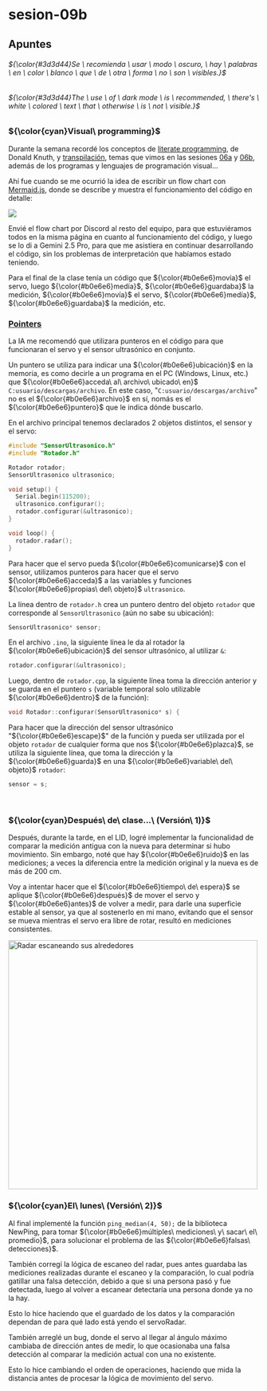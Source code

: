 # sesion-09b

## Apuntes
###### ${\color{#3d3d44}Se \ recomienda \ usar \ modo \ oscuro, \ hay \ palabras \ en \ color \ blanco \ que \ de \ otra \ forma \ no \ son \ visibles.}$ <br/>
###### ${\color{#3d3d44}The \ use \ of \ dark mode \ is \ recommended, \ there's \ white \ colored \ text \ that \ otherwise \ is \ not \ visible.}$ <br/>

### ${\color{cyan}Visual\ programming}$

Durante la semana recordé los conceptos de [literate programming](https://en.wikipedia.org/wiki/Literate_programming), de Donald Knuth, y [transpilación](https://es.wikipedia.org/wiki/Transpilador), temas que vimos en las sesiones [06a](https://github.com/disenoUDP/dis8645-2025-02-procesos/tree/main/28-FranUDP/sesion-06a) y [06b](https://github.com/disenoUDP/dis8645-2025-02-procesos/tree/main/28-FranUDP/sesion-06b), además de los programas y lenguajes de programación visual...

Ahí fue cuando se me ocurrió la idea de escribir un flow chart con [Mermaid.js](https://mermaid.js.org/), donde se describe y muestra el funcionamiento del código en detalle:

[![](https://mermaid.ink/img/pako:eNqNU8tu2zAQ_BWCJ4VwAju2bFmHBqnzaNo8gCS9FLosRNphK5IqKTqJH5_UUz6gQPNjXVKNnVzaXgSR2tmZ2VktaWm4oDmdVua-vAPbkNujQp8kN8LOzTVwsKQ0Sgq9ACI0qYDUxslSPj9pIjW-QEUYAz3zlbmQmrEdsrv7jhwW-nD56-exe4uAsvEIkLPwhC0QHhg7WEfk6tKsyPuWn8AcAjFjNTjDGJlZ4MYhErtyYQUqbvlWt8IqqcMtUWYurBMrMkl81VhEok5DlMRvXLoGNKpuYUfJqQfL0VpF5lAZS8DJmUYSggIjG3asiAtqIiQYaxlvnn-syPF_CJWL714KZPmL1NPk8z-kfkgmRtVggSjB346zNDEY0I2w0oTArBWuNppjbo0IVpR0ClXGabf9zpY3AYYi91vrwrW5CHcQOjrUYEHjABhTYGdCH1trLGPrQp9tk_qYXAQPWBRndPXVOLQf0o1cpPSPSPFCwOUUJyH0zqZHO0VS6Ek8f9oszcZ-9IsRST1t7ZlX-xOqDj2XZrs_seN5ci1qa7gvBfE6hBitQih1MVJV96PMBVhUc9qyb31dJJeG2D89pG2RWHgeSy5RphOkiUk-P4X2r2qxeyxvFbWCrhIuHOYl5_GP0qgqyIBHNIFbHHYmhht-uEYKVccN9A7XU0b5EvckJndCO3RmJad5Y73oUIUiIBzpstCEFLS5E0oUNMdX7PatoIVeI6YG_cUY9QKzxs_uaD6FyuHJ1xwacSQBF1dtbjEpXIKJ8bqheZaNhrELzZf0gea9_dHeuDseZtm4m6bDQX_UoY943d1Lh920Nxr0s2zYG6T9dYcuInF3bzwaZf00HWdpt9cfZPvr30GIhTQ?type=png)](https://mermaid.live/edit#pako:eNqNU8tu2zAQ_BWCJ4VwAju2bFmHBqnzaNo8gCS9FLosRNphK5IqKTqJH5_UUz6gQPNjXVKNnVzaXgSR2tmZ2VktaWm4oDmdVua-vAPbkNujQp8kN8LOzTVwsKQ0Sgq9ACI0qYDUxslSPj9pIjW-QEUYAz3zlbmQmrEdsrv7jhwW-nD56-exe4uAsvEIkLPwhC0QHhg7WEfk6tKsyPuWn8AcAjFjNTjDGJlZ4MYhErtyYQUqbvlWt8IqqcMtUWYurBMrMkl81VhEok5DlMRvXLoGNKpuYUfJqQfL0VpF5lAZS8DJmUYSggIjG3asiAtqIiQYaxlvnn-syPF_CJWL714KZPmL1NPk8z-kfkgmRtVggSjB346zNDEY0I2w0oTArBWuNppjbo0IVpR0ClXGabf9zpY3AYYi91vrwrW5CHcQOjrUYEHjABhTYGdCH1trLGPrQp9tk_qYXAQPWBRndPXVOLQf0o1cpPSPSPFCwOUUJyH0zqZHO0VS6Ek8f9oszcZ-9IsRST1t7ZlX-xOqDj2XZrs_seN5ci1qa7gvBfE6hBitQih1MVJV96PMBVhUc9qyb31dJJeG2D89pG2RWHgeSy5RphOkiUk-P4X2r2qxeyxvFbWCrhIuHOYl5_GP0qgqyIBHNIFbHHYmhht-uEYKVccN9A7XU0b5EvckJndCO3RmJad5Y73oUIUiIBzpstCEFLS5E0oUNMdX7PatoIVeI6YG_cUY9QKzxs_uaD6FyuHJ1xwacSQBF1dtbjEpXIKJ8bqheZaNhrELzZf0gea9_dHeuDseZtm4m6bDQX_UoY943d1Lh920Nxr0s2zYG6T9dYcuInF3bzwaZf00HWdpt9cfZPvr30GIhTQ)

Envié el flow chart por Discord al resto del equipo, para que estuviéramos todos en la misma página en cuanto al funcionamiento del código, y luego se lo di a Gemini 2.5 Pro, para que me asistiera en continuar desarrollando el código, sin los problemas de interpretación que habíamos estado teniendo.

Para el final de la clase tenía un código que ${\color{#b0e6e6}movía}$ el servo, luego ${\color{#b0e6e6}medía}$, ${\color{#b0e6e6}guardaba}$ la medición, ${\color{#b0e6e6}movía}$ el servo, ${\color{#b0e6e6}medía}$, ${\color{#b0e6e6}guardaba}$ la medición, etc.

### [Pointers](https://arduinogetstarted.com/es/reference/arduino-reference)

La IA me recomendó que utilizara punteros en el código para que funcionaran el servo y el sensor ultrasónico en conjunto.

Un puntero se utiliza para indicar una ${\color{#b0e6e6}ubicación}$ en la memoria, es como decirle a un programa en el PC (Windows, Linux, etc.) que ${\color{#b0e6e6}acceda\ al\ archivo\ ubicado\ en}$ `C:usuario/descargas/archivo`. En este caso, "`C:usuario/descargas/archivo`" no es el ${\color{#b0e6e6}archivo}$ en sí, nomás es el ${\color{#b0e6e6}puntero}$ que le indica dónde buscarlo.

En el archivo principal tenemos declarados 2 objetos distintos, el sensor y el servo:
````ino
#include "SensorUltrasonico.h"
#include "Rotador.h"

Rotador rotador;
SensorUltrasonico ultrasonico;

void setup() {
  Serial.begin(115200);
  ultrasonico.configurar();
  rotador.configurar(&ultrasonico); 
}

void loop() {
  rotador.radar();
}
````
Para hacer que el servo pueda ${\color{#b0e6e6}comunicarse}$ con el sensor, utilizamos punteros para hacer que el servo ${\color{#b0e6e6}acceda}$ a las variables y funciones ${\color{#b0e6e6}propias\ del\ objeto}$ `ultrasonico`.

La línea dentro de `rotador.h` crea un puntero dentro del objeto `rotador` que corresponde al `SensorUltrasonico` (aún no sabe su ubicación):
````cpp
SensorUltrasonico* sensor;
````

En el archivo `.ino`, la siguiente línea le da al rotador la ${\color{#b0e6e6}ubicación}$ del sensor ultrasónico, al utilizar `&`:

````cpp
rotador.configurar(&ultrasonico);
````

Luego, dentro de `rotador.cpp`, la siguiente línea toma la dirección anterior y se guarda en el puntero `s` (variable temporal solo utilizable ${\color{#b0e6e6}dentro}$ de la función):

````cpp
void Rotador::configurar(SensorUltrasonico* s) {
````

Para hacer que la dirección del sensor ultrasónico "${\color{#b0e6e6}escape}$" de la función y pueda ser utilizada por el objeto `rotador` de cualquier forma que nos ${\color{#b0e6e6}plazca}$, se utiliza la siguiente línea, que toma la dirección y la ${\color{#b0e6e6}guarda}$ en una ${\color{#b0e6e6}variable\ del\ objeto}$ `rotador`:

````cpp
sensor = s;
````
</br>

### ${\color{cyan}Después\ de\ clase...\ (Versión\ 1)}$

Después, durante la tarde, en el LID, logré implementar la funcionalidad de comparar la medición antigua con la nueva para determinar si hubo movimiento. Sin embargo, noté que hay ${\color{#b0e6e6}ruido}$ en las mediciones; a veces la diferencia entre la medición original y la nueva es de más de 200 cm.

Voy a intentar hacer que el ${\color{#b0e6e6}tiempo\ de\ espera}$ se aplique ${\color{#b0e6e6}después}$ de mover el servo y ${\color{#b0e6e6}antes}$ de volver a medir, para darle una superficie estable al sensor, ya que al sostenerlo en mi mano, evitando que el sensor se mueva mientras el servo era libre de rotar, resultó en mediciones consistentes.

<img src="./imagenes/radar.gif" alt="Radar escaneando sus alrededores" title="Fuente: Grabado por FranUDP" width=500>

### ${\color{cyan}El\ lunes\ (Versión\ 2)}$

Al final implementé la función `ping_median(4, 50);` de la biblioteca NewPing, para tomar ${\color{#b0e6e6}múltiples\ mediciones\ y\ sacar\ el\ promedio}$, para solucionar el problema de las ${\color{#b0e6e6}falsas\ detecciones}$.

También corregí la lógica de escaneo del radar, pues antes guardaba las mediciones realizadas durante el escaneo y la comparación, lo cual podría gatillar una falsa detección, debido a que si una persona pasó y fue detectada, luego al volver a escanear detectaría una persona donde ya no la hay.

Esto lo hice haciendo que el guardado de los datos y la comparación dependan de para qué lado está yendo el servoRadar.

También arreglé un bug, donde el servo al llegar al ángulo máximo cambiaba de dirección antes de medir, lo que ocasionaba una falsa detección al comparar la medición actual con una no existente.

Esto lo hice cambiando el orden de operaciones, haciendo que mida la distancia antes de procesar la lógica de movimiento del servo.